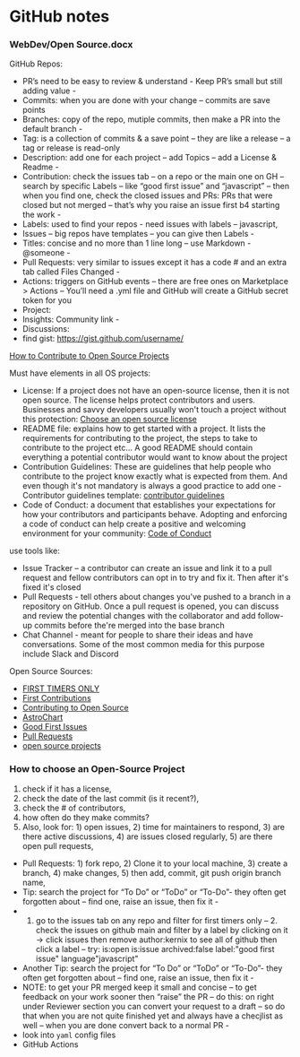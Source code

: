 # GitHub notes

### WebDev/Open Source.docx

GitHub Repos:

- PR’s need to be easy to review & understand - Keep PR’s small but still adding value -
- Commits: when you are done with your change – commits are save points
- Branches: copy of the repo, mutiple commits, then make a PR into the default branch -
- Tag: is a collection of commits & a save point – they are like a release – a tag or release is read-only
- Description: add one for each project – add Topics – add a License & Readme -
- Contribution: check the issues tab – on a repo or the main one on GH – search by specific Labels – like “good first issue” and “javascript” – then when you find one, check the closed issues and PRs: PRs that were closed but not merged – that’s why you raise an issue first b4 starting the work -
- Labels: used to find your repos - need issues with labels – javascript,
- Issues – big repos have templates – you can give then Labels -
- Titles: concise and no more than 1 line long – use Markdown - @someone -
- Pull Requests: very similar to issues except it has a code # and an extra tab called Files Changed -
- Actions: triggers on GitHub events – there are free ones on Marketplace > Actions – You’ll need a .yml file and GitHub will create a GitHub secret token for you
- Project:
- Insights: Community link -
- Discussions:
- find gist: https://gist.github.com/username/

[How to Contribute to Open Source Projects](https://www.freecodecamp.org/news/how-to-contribute-to-open-source-projects-beginners-guide/)

Must have elements in all OS projects:

- License: If a project does not have an open-source license, then it is not open source. The license helps protect contributors and users. Businesses and savvy developers usually won't touch a project without this protection: [Choose an open source license](https://choosealicense.com/)
- README file: explains how to get started with a project. It lists the requirements for contributing to the project, the steps to take to contribute to the project etc... A good README should contain everything a potential contributor would want to know about the project
- Contribution Guidelines: These are guidelines that help people who contribute to the project know exactly what is expected from them. And even though it's not mandatory is always a good practice to add one - Contributor guidelines template: [contributor guidelines](https://opensource.com/life/16/3/contributor-guidelines-template-and-tips)
- Code of Conduct: a document that establishes your expectations for how your contributors and participants behave. Adopting and enforcing a code of conduct can help create a positive and welcoming environment for your community: [Code of Conduct](https://opensource.guide/code-of-conduct/)

use tools like:

- Issue Tracker – a contributor can create an issue and link it to a pull request and fellow contributors can opt in to try and fix it. Then after it's fixed it's closed
- Pull Requests - tell others about changes you've pushed to a branch in a repository on GitHub. Once a pull request is opened, you can discuss and review the potential changes with the collaborator and add follow-up commits before the're merged into the base branch
- Chat Channel - meant for people to share their ideas and have conversations. Some of the most common media for this purpose include Slack and Discord

Open Source Sources:

- [FIRST TIMERS ONLY](https://www.firsttimersonly.com/)
- [First Contributions](https://github.com/firstcontributions/first-contributions)
- [Contributing to Open Source](https://github.com/freeCodeCamp/how-to-contribute-to-open-source)
- [AstroChart](https://github.com/AstroDraw/AstroChart)
- [Good First Issues](https://github.com/iedr/goodfirstissues)
- [Pull Requests](https://24pullrequests.com/)
- [open source projects](https://www.codetriage.com/)

### How to choose an Open-Source Project

1. check if it has a license,
2. check the date of the last commit (is it recent?),
3. check the # of contributors,
4. how often do they make commits?
5. Also, look for: 1) open issues, 2) time for maintainers to respond, 3) are there active discussions, 4) are issues closed regularly, 5) are there open pull requests,

- Pull Requests: 1) fork repo, 2) Clone it to your local machine, 3) create a branch, 4) make changes, 5) then add, commit, git push origin branch name,
- Tip: search the project for “To Do” or “ToDo” or “To-Do”- they often get forgotten about – find one, raise an issue, then fix it -
- 1. go to the issues tab on any repo and filter for first timers only – 2. check the issues on github main and filter by a label by clicking on it → click issues then remove author:kernix to see all of github then click a label – try: is:open is:issue archived:false label:"good first issue" language"javascript"
- Another Tip: search the project for “To Do” or “ToDo” or “To-Do”- they often get forgotten about – find one, raise an issue, then fix it -
- NOTE: to get your PR merged keep it small and concise – to get feedback on your work sooner then “raise” the PR – do this: on right under Reviewer section you can convert your request to a draft – so do that when you are not quite finished yet and always have a checjlist as well – when you are done convert back to a normal PR -
- look into `yaml` config files
- GitHub Actions
